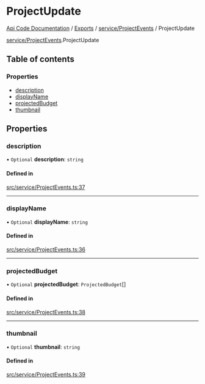 # ProjectUpdate
 
[Api Code Documentation](../README.md) / [Exports](../modules.md) / [service/ProjectEvents](../modules/service_ProjectEvents.md) / ProjectUpdate

[service/ProjectEvents](../modules/service_ProjectEvents.md).ProjectUpdate

## Table of contents

### Properties

- [description](service_ProjectEvents.ProjectUpdate.md#description)
- [displayName](service_ProjectEvents.ProjectUpdate.md#displayname)
- [projectedBudget](service_ProjectEvents.ProjectUpdate.md#projectedbudget)
- [thumbnail](service_ProjectEvents.ProjectUpdate.md#thumbnail)

## Properties

### description

• `Optional` **description**: `string`

#### Defined in

[src/service/ProjectEvents.ts:37](https://github.com/openkfw/TruBudget/blob/d07ad94/api/src/service/ProjectEvents.ts#L37)

___

### displayName

• `Optional` **displayName**: `string`

#### Defined in

[src/service/ProjectEvents.ts:36](https://github.com/openkfw/TruBudget/blob/d07ad94/api/src/service/ProjectEvents.ts#L36)

___

### projectedBudget

• `Optional` **projectedBudget**: `ProjectedBudget`[]

#### Defined in

[src/service/ProjectEvents.ts:38](https://github.com/openkfw/TruBudget/blob/d07ad94/api/src/service/ProjectEvents.ts#L38)

___

### thumbnail

• `Optional` **thumbnail**: `string`

#### Defined in

[src/service/ProjectEvents.ts:39](https://github.com/openkfw/TruBudget/blob/d07ad94/api/src/service/ProjectEvents.ts#L39)
